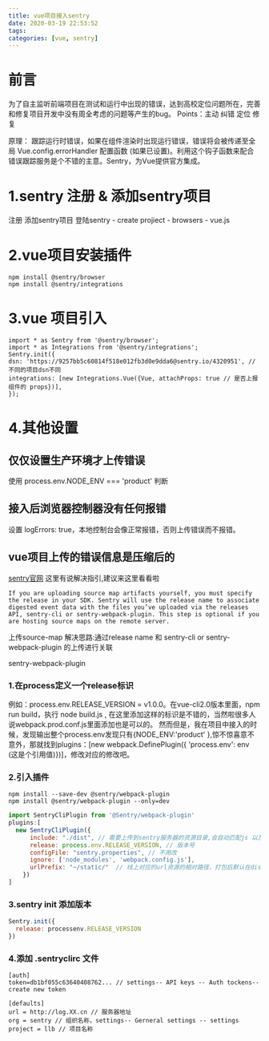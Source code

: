 ```yaml
---
title: vue项目接入sentry
date: 2020-03-19 22:53:52
tags:
categories: [vue, sentry]
---
```

# 前言
  为了自主监听前端项目在测试和运行中出现的错误，达到高校定位问题所在，完善和修复项目开发中没有周全考虑的问题等产生的bug。
  Points：主动 纠错 定位 修复

  原理：
  跟踪运行时错误，如果在组件渲染时出现运行错误，错误将会被传递至全局 Vue.config.errorHandler 配置函数 (如果已设置)。利用这个钩子函数来配合错误跟踪服务是个不错的主意。Sentry，为Vue提供官方集成。

# 1.sentry 注册 & 添加sentry项目
  注册
  添加sentry项目
  登陆sentry - create projiect - browsers - vue.js
# 2.vue项目安装插件
    npm install @sentry/browser
    npm install @sentry/integrations
# 3.vue 项目引入
    import * as Sentry from '@sentry/browser';
    import * as Integrations from '@sentry/integrations';
    Sentry.init({
    dsn: 'https://9257bb5c60814f518e012fb3d0e9dda6@sentry.io/4320951', // 不同的项目dsn不同
    integrations: [new Integrations.Vue({Vue, attachProps: true // 是否上报组件的 props})],
    });    
# 4.其他设置
## 仅仅设置生产环境才上传错误
使用 process.env.NODE_ENV === 'product' 判断
## 接入后浏览器控制器没有任何报错
设置 logErrors: true，本地控制台会像正常报错，否则上传错误而不报错。
## vue项目上传的错误信息是压缩后的
[sentry官网](https://docs.sentry.io/platforms/javascript/sourcemaps/) 这里有说解决指引,建议来这里看看啦

    If you are uploading source map artifacts yourself, you must specify the release in your SDK. Sentry will use the release name to associate digested event data with the files you’ve uploaded via the releases API, sentry-cli or sentry-webpack-plugin. This step is optional if you are hosting source maps on the remote server.


上传source-map 解决思路:通过release name 和 sentry-cli or sentry-webpack-plugin 的上传进行关联


 sentry-webpack-plugin

### 1.在process定义一个release标识
例如：process.env.RELEASE_VERSION = v1.0.0。在vue-cli2.0版本里面，npm run build，执行 node build.js , 在这里添加这样的标识是不错的，当然啦很多人说webpack.prod.conf.js里面添加也是可以的。
然而但是，我在项目中接入的时候，发现输出整个process.env发现只有{NODE_ENV:'product' },惊不惊喜意不意外，那就找到plugins：[new webpack.DefinePlugin({ 'process.env': env (这是个引用值)})]，修改对应的修改吧。
### 2.引入插件
    npm install --save-dev @sentry/webpack-plugin
    npm install @sentry/webpack-plugin --only=dev

```js
import SentryCliPlugin from '@Sentry/webpack-plugin'
plugins:[
  new SentryCliPlugin({
      include: "./dist", // 需要上传到sentry服务器的资源目录,会自动匹配js 以及map文件
      release: process.env.RELEASE_VERSION, // 版本号
      configFile: "sentry.properties", // 不用改
      ignore: ['node_modules', 'webpack.config.js'],
      urlPrefix: "~/static/"  // 线上对应的url资源的相对路径，打包后默认在dist，并且里面包含 index.html 和 static 文件夹放置静态资源
    })
]
```

### 3.sentry init 添加版本
```js
Sentry.init({
  release: processenv.RELEASE_VERSION
})
```

### 4.添加 .sentryclirc 文件
    [auth]
    token=db1bf055c63640408762... // settings-- API keys -- Auth tockens-- create new token
 
    [defaults]
    url = http://log.XX.cn // 服务器地址
    org = sentry // 组织名称，settings-- Gerneral settings -- settings
    project = llb // 项目名称
